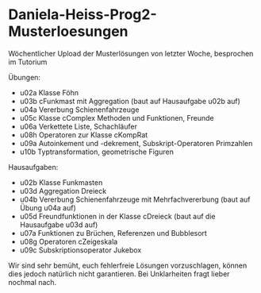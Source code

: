 # Daniela-Heiss-Prog2-Musterloesungen
Wöchentlicher Upload der Musterlösungen von letzter Woche, besprochen im Tutorium

Übungen: 
- u02a Klasse Föhn
- u03b cFunkmast mit Aggregation (baut auf Hausaufgabe u02b auf)
- u04a Vererbung Schienenfahrzeuge
- u05c Klasse cComplex Methoden und Funktionen, Freunde
- u06a Verkettete Liste, Schachläufer
- u08h Operatoren zur Klasse cKompRat
- u09a Autoinkement und -dekrement, Subskript-Operatoren Primzahlen
- u10b Typtransformation, geometrische Figuren

Hausaufgaben:
- u02b Klasse Funkmasten
- u03d Aggregation Dreieck
- u04b Vererbung Schienenfahrzeuge mit Mehrfachvererbung (baut auf Übung u04a auf)
- u05d Freundfunktionen in der Klasse cDreieck (baut auf die Hausaufgabe u03d auf)
- u07a Funktionen zu Brüchen, Referenzen und Bubblesort
- u08g Operatoren cZeigeskala
- u09c Subskriptionsoperator Jukebox


Wir sind sehr bemüht, euch fehlerfreie Lösungen vorzuschlagen, können dies jedoch natürlich nicht garantieren. 
Bei Unklarheiten fragt lieber nochmal nach.
